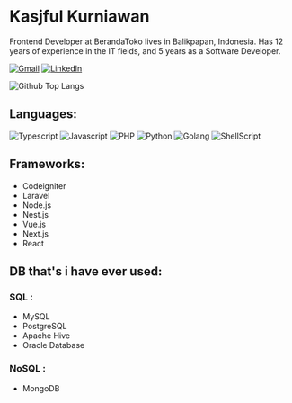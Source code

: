 # Kasjful Kurniawan
Frontend Developer at BerandaToko lives in Balikpapan, Indonesia. Has 12 years of experience in the IT fields, and 5 years as a Software Developer.

[![Gmail](https://img.shields.io/badge/-GMAIL-D14836?style=flat-square&logo=gmail&logoColor=white)](mailto:kasful.bpp@gmail.com)
[![LinkedIn](https://img.shields.io/badge/-LINKEDIN-0077B5?style=flat-square&logo=linkedin&logoColor=white)](https://www.linkedin.com/in/kasfulkurniawan/)

![Github Top Langs](https://github-readme-stats.vercel.app/api/top-langs/?username=kasfulk&layout=compact)

## Languages:
![Typescript](https://img.shields.io/badge/TypeScript-007ACC?style=flat-square&logo=typescript&logoColor=white)
![Javascript](https://img.shields.io/badge/JavaScript-323330?style=flat-square&logo=javascript&logoColor=F7DF1E)
![PHP](https://img.shields.io/badge/PHP-629CCD?style=flat-square&logo=php&logoColor=white)
![Python](https://img.shields.io/badge/Python-3776AB?style=flat-square&logo=python&logoColor=white)
![Golang](https://img.shields.io/badge/Golang-3776AC?style=flat-square&logo=go&logoColor=white)
![ShellScript](https://img.shields.io/badge/ShellScript-000000?style=flat-square&logo=linux&logoColor=white)

## Frameworks:
- Codeigniter
- Laravel
- Node.js
- Nest.js
- Vue.js
- Next.js
- React

## DB that's i have ever used:

### SQL :
- MySQL
- PostgreSQL
- Apache Hive
- Oracle Database


### NoSQL :
- MongoDB

